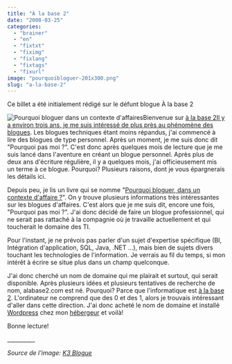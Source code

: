 ```yaml
---
title: "À la base 2"
date: "2008-03-25"
categories: 
  - "brainer"
  - "en"
  - "fixtxt"
  - "fiximg"
  - "fixlang"
  - "fixtags"
  - "fixurl"
image: "pourquoibloguer-201x300.png"
slug: "a-la-base-2"
---
```


Ce billet a été initialement rédigé sur le défunt blogue À la base 2

![Pourquoi bloguer dans un contexte d'affaires](images/pourquoibloguer-201x300.png "Pourquoi bloguer dans un contexte d'affaires")Bienvenue sur [à la base 2Il y a environ trois ans, je me suis intéressé de plus près au phénomène des](https://alabase2.com "À la base 2") [blogues](https://fr.wikipedia.org/wiki/Blog "Définission de blogue sur Wikipédia"). Les blogues techniques étant moins répandus, j'ai commencé à lire des blogues de type personnel. Après un moment, je me suis donc dit "Pourquoi pas moi ?". C'est donc après quelques mois de lecture que je me suis lancé dans l'aventure en créant un blogue personnel. Après plus de deux ans d'écriture régulière, il y a quelques mois, j'ai officieusement mis un terme à ce blogue. Pourquoi? Plusieurs raisons, dont je vous épargnerais les détails ici.

Depuis peu, je lis un livre qui se nomme "[Pourquoi bloguer, dans un contexte d'affaire ?](https://www.pourquoibloguer.com/ "Pourquoi bloguer, dans un contexte d'affaire ?")". On y trouve plusieurs informations très intéressantes sur les blogues d'affaires. C'est alors que je me suis dit, encore une fois, "Pourquoi pas moi ?". J'ai donc décidé de faire un blogue professionnel, qui ne serait pas rattaché à la compagnie où je travaille actuellement et qui toucherait le domaine des TI.

Pour l'instant, je ne prévois pas parler d'un sujet d'expertise spécifique (BI, Intégration d'application, SQL, Java, .NET ...), mais bien de sujets divers touchant les technologies de l'information. Je verrais au fil du temps, si mon intérêt à écrire se situe plus dans un champ quelconque.

J'ai donc cherché un nom de domaine qui me plairait et surtout, qui serait disponible. Après plusieurs idées et plusieurs tentatives de recherche de nom, alabase2.com est né. Pourquoi? Parce que l'informatique est [à la base 2](https://fr.wikipedia.org/wiki/Syst%C3%A8me_binaire "Définission du système binaire sur Wikipédia"). L'ordinateur ne comprend que des 0 et des 1, alors je trouvais intéressant d'aller dans cette direction. J'ai donc acheté le nom de domaine et installé [Wordpress](https://wordpress.org/ "Site web de Wordpress") chez mon [hébergeur](https://www.dreamhost.com/ "Site web de Dreamhost") et voilà!

Bonne lecture!

\_\_\_\_\_\_\_\_\_\_

_Source de l'image: [K3 Blogue](https://www.k3blogue.com/ "Source de l'image")_
